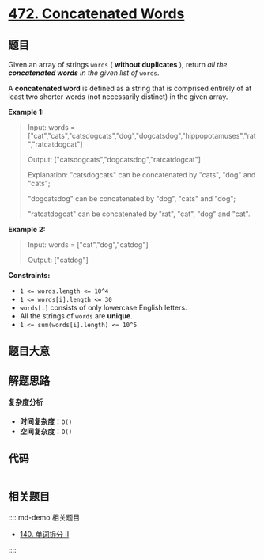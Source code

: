 # [472. Concatenated Words](https://leetcode.com/problems/concatenated-words/)

## 题目

Given an array of strings `words` ( **without duplicates** ), return _all the
**concatenated words** in the given list of_ `words`.

A **concatenated word** is defined as a string that is comprised entirely of
at least two shorter words (not necessarily distinct) in the given array.

**Example 1:**

> Input: words = ["cat","cats","catsdogcats","dog","dogcatsdog","hippopotamuses","rat","ratcatdogcat"]
>
> Output: ["catsdogcats","dogcatsdog","ratcatdogcat"]
>
> Explanation: "catsdogcats" can be concatenated by "cats", "dog" and "cats";
>
> "dogcatsdog" can be concatenated by "dog", "cats" and "dog";
>
> "ratcatdogcat" can be concatenated by "rat", "cat", "dog" and "cat".

**Example 2:**

> Input: words = ["cat","dog","catdog"]
>
> Output: ["catdog"]

**Constraints:**

- `1 <= words.length <= 10^4`
- `1 <= words[i].length <= 30`
- `words[i]` consists of only lowercase English letters.
- All the strings of `words` are **unique**.
- `1 <= sum(words[i].length) <= 10^5`

## 题目大意

## 解题思路

#### 复杂度分析

- **时间复杂度**：`O()`
- **空间复杂度**：`O()`

## 代码

```javascript

```

## 相关题目

:::: md-demo 相关题目

- [140. 单词拆分 II](https://leetcode.com/problems/word-break-ii)

::::
